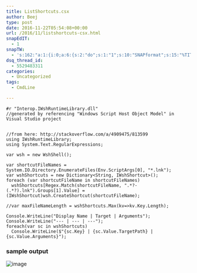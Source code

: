 ```yaml
---
title: ListShortcuts.csx
author: Beej
type: post
date: 2016-11-22T05:54:08+00:00
url: /2016/11/listshortcuts-csx.html
snapEdIT:
  - 1
snapTW:
  - 's:162:"a:1:{i:0;a:6:{s:2:"do";s:1:"1";s:10:"SNAPformat";s:15:"%TITLE% - %URL%";s:8:"attchImg";s:1:"1";s:9:"isAutoImg";s:1:"A";s:8:"imgToUse";s:0:"";s:4:"doTW";s:1:"1";}}";'
dsq_thread_id:
  - 5529483311
categories:
  - Uncategorized
tags:
  - CmdLine

---
```

    #r "Interop.IWshRuntimeLibrary.dll"
    //generated by referencing "Windows Script Host Object Model" in Visual Studio project
    
    
    //from here: http://stackoverflow.com/a/4909475/813599
    using IWshRuntimeLibrary;
    using System.Text.RegularExpressions;
    
    var wsh = new WshShell();
    
    var shortcutFileNames = System.IO.Directory.EnumerateFiles(Env.ScriptArgs[0], "*.lnk");
    var wshShortcuts = new Dictionary<String, IWshShortcut>();
    foreach (var shortcutFileName in shortcutFileNames)
      wshShortcuts[Regex.Match(shortcutFileName, ".*?- (.*?).lnk").Groups[1].Value] = (IWshShortcut)wsh.CreateShortcut(shortcutFileName);
    
    //var maxFileNameLength = wshShortcuts.Max(kv=>kv.Key.Length);
    
    Console.WriteLine("Display Name | Target | Arguments");
    Console.WriteLine("--- | --- | ---");
    foreach(var sc in wshShortcuts)
      Console.WriteLine($"{sc.Key} | {sc.Value.TargetPath} | {sc.Value.Arguments}");
    

### sample output

![image][1]

 [1]: https://cloud.githubusercontent.com/assets/6301228/20516333/f1d69564-b04a-11e6-96fe-f334306fc5b9.png